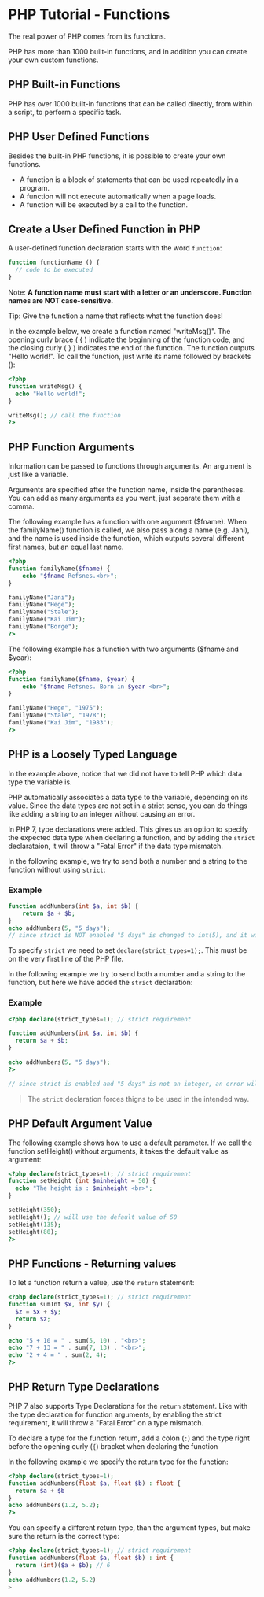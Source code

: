 # PHP Tutorial - Functions

The real power of PHP comes from its functions.

PHP has more than 1000 built-in functions, and in addition you can
create your own custom functions.

## PHP Built-in Functions

PHP has over 1000 built-in functions that can be called directly, from
within a script, to perform a specific task.

## PHP User Defined Functions

Besides the built-in PHP functions, it is possible to create your own
functions.

- A function is a block of statements that can be used repeatedly in a
  program.
- A function will not execute automatically when a page loads.
- A function will be executed by a call to the function.

## Create a User Defined Function in PHP

A user-defined function declaration starts with the word `function`:

```php
function functionName () {
  // code to be executed
}
```

Note: **A function name must start with a letter or an underscore.
Function names are NOT case-sensitive.**

Tip: Give the function a name that reflects what the function does!

In the example below, we create a function named "writeMsg()". The
opening curly brace ( { ) indicate the beginning of the function code,
and the closing curly ( } ) indicates the end of the function. The
function outputs "Hello world!". To call the function, just write its
name followed by brackets ():

```php
<?php
function writeMsg() {
  echo "Hello world!";
}

writeMsg(); // call the function
?>
```

## PHP Function Arguments

Information can be passed to functions through arguments. An argument
is just like a variable.

Arguments are specified after the function name, inside the
parentheses. You can add as many arguments as you want, just separate
them with a comma.

The following example has a function with one argument (\$fname). When
the familyName() function is called, we also pass along a name (e.g.
Jani), and the name is used inside the function, which outputs several
different first names, but an equal last name.

```php
<?php
function familyName($fname) {
    echo "$fname Refsnes.<br>";
}

familyName("Jani");
familyName("Hege");
familyName("Stale");
familyName("Kai Jim");
familyName("Borge");
?>
```

The following example has a function with two arguments
($fname and $year):

```php
<?php
function familyName($fname, $year) {
    echo "$fname Refsnes. Born in $year <br>";
}

familyName("Hege", "1975");
familyName("Stale", "1978");
familyName("Kai Jim", "1983");
?>
```

## PHP is a Loosely Typed Language

In the example above, notice that we did not have to tell PHP which
data type the variable is.

PHP automatically associates a data type to the variable, depending on
its value. Since the data types are not set in a strict sense, you can
do things like adding a string to an integer without causing an error.

In PHP 7, type declarations were added. This gives us an option to
specify the expected data type when declaring a function, and by
adding the `strict` declarataion, it will throw a "Fatal Error" if the
data type mismatch.

In the following example, we try to send both a number and a string to
the function without using `strict`:

### Example

```php
function addNumbers(int $a, int $b) {
    return $a + $b;
}
echo addNumbers(5, "5 days");
// since strict is NOT enabled "5 days" is changed to int(5), and it will return 10
```

To specify `strict` we need to set `declare(strict_types=1);`. This
must be on the very first line of the PHP file.

In the following example we try to send both a number and a string to
the function, but here we have added the `strict` declaration:

### Example

```php
<?php declare(strict_types=1); // strict requirement

function addNumbers(int $a, int $b) {
  return $a + $b;
}

echo addNumbers(5, "5 days");
?>

// since strict is enabled and "5 days" is not an integer, an error will be thrown
```

> The `strict` declaration forces thigns to be used in the intended
> way.

## PHP Default Argument Value

The following example shows how to use a default parameter. If we call
the function setHeight() without arguments, it takes the default value
as argument:

```php
<?php declare(strict_types=1); // strict requirement
function setHeight (int $minheight = 50) {
  echo "The height is : $minheight <br>";
}

setHeight(350);
setHeight(); // will use the default value of 50
setHeight(135);
setHeight(80);
?>
```

## PHP Functions - Returning values

To let a function return a value, use the `return` statement:

```php
<?php declare(strict_types=1); // strict requirement
function sumInt $x, int $y) {
  $z = $x + $y;
  return $z;
}

echo "5 + 10 = " . sum(5, 10) . "<br>";
echo "7 + 13 = " . sum(7, 13) . "<br>";
echo "2 + 4 = " . sum(2, 4);
?>
```

## PHP Return Type Declarations

PHP 7 also supports Type Declarations for the `return` statement. Like with the type declaration for function arguments, by enabling the strict requirement, it will throw a "Fatal Error" on a type mismatch.

To declare a type for the function return, add a colon (`:`) and the type right before the opening curly (`{`) bracket when declaring the function

In the following example we specify the return type for the function:

```php
<?php declare(strict_types=1);
function addNumbers(float $a, float $b) : float {
  return $a + $b
}
echo addNumbers(1.2, 5.2);
?>
```

You can specify a different return type, than the argument types, but make sure the return is the correct type:

```php
<?php declare(strict_types=1); // strict requirement
function addNumbers(float $a, float $b) : int {
  return (int)($a + $b); // 6
}
echo addNumbers(1.2, 5.2)
>
```